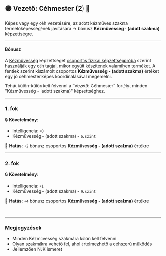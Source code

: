 ## 🟣 Vezető: Céhmester (2) 🔁

<!-- tag: md_fortely_multiple_vezetocehmester -->

Képes vagy egy céh vezetésére, az adott kézműves szakma termelőképességének javítására → bónusz **Kézművesség - (adott szakma)** képzettségre.

---
#### Bónusz

A [Kézművesség](../kepzettsegek.szekunder/kezmuvesseg.md) képzettséget [csoportos fizikai képzettségpróba](../030_07_01_csoportos_kepzettsegproba.md#️-1-csoportos-fizikai-képzettségpróba) szerint használják egy céh tagjai, mikor együtt készítenek valamilyen terméket. A fentiek szerint kiszámolt csoportos **Kézművesség - (adott szakma)** értéket egy jó céhmester képes koordinálásával megemelni.

Tehát külön-külön kell felvenni a "Vezető: Céhmester" fortélyt minden "Kézművesség - (adott szakma)" képzettséghez.

---
### 1. fok

🔒 **Követelmény**:
- Intelligencia: `+0`
- Kézművesség - (adott szakma) - `6.szint`

🌟 **Hatás**: `+2` bónusz csoportos **Kézművesség - (adott szakma)** értékre

---
### 2. fok

🔒 **Követelmény**:
- Intelligencia: `+1`
- Kézművesség - (adott szakma) - `9.szint`

🌟 **Hatás**: `+4` bónusz csoportos **Kézművesség - (adott szakma)** értékre

<br />

---
### Megjegyzések

- Minden Kézművesség szakmára külön kell felvenni
- Olyan szakmákra vehető fel, ahol értelmezhető a céhszerű működés
- Jellemzően NJK ismeret
